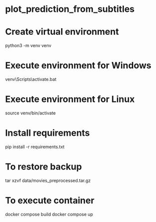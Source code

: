 # plot_prediction_from_subtitles

# Create virtual environment
python3 -m venv venv

# Execute environment for Windows
venv\Scripts\activate.bat

# Execute environment for Linux
source venv/bin/activate

# Install requirements
pip install -r requirements.txt

# To restore backup
tar xzvf data/movies_preprocessed.tar.gz

# To execute container
docker compose build
docker compose up
